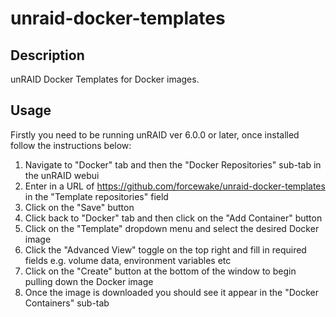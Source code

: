 # unraid-docker-templates

## Description

unRAID Docker Templates for Docker images.

## Usage

Firstly you need to be running unRAID ver 6.0.0 or later, once installed follow the instructions below:

1. Navigate to "Docker" tab and then the "Docker Repositories" sub-tab in the unRAID webui
2. Enter in a URL of https://github.com/forcewake/unraid-docker-templates in the "Template repositories" field
3. Click on the "Save" button
4. Click back to "Docker" tab and then click on the "Add Container" button
5. Click on the "Template" dropdown menu and select the desired Docker image
6. Click the "Advanced View" toggle on the top right and fill in required fields e.g. volume data, environment variables etc
7. Click on the "Create" button at the bottom of the window to begin pulling down the Docker image
8. Once the image is downloaded you should see it appear in the "Docker Containers" sub-tab
